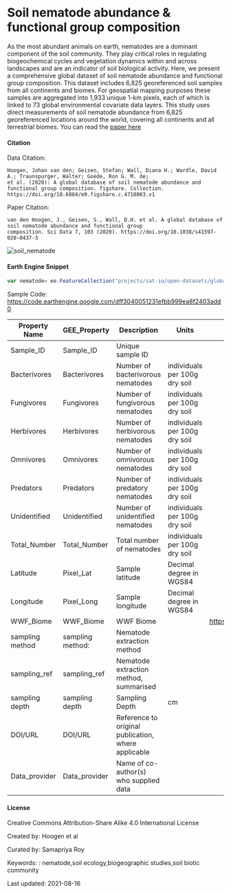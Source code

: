 # Soil nematode abundance & functional group composition

As the most abundant animals on earth, nematodes are a dominant component of the soil community. They play critical roles in regulating biogeochemical cycles and vegetation dynamics within and across landscapes and are an indicator of soil biological activity. Here, we present a comprehensive global dataset of soil nematode abundance and functional group composition. This dataset includes 6,825 georeferenced soil samples from all continents and biomes. For geospatial mapping purposes these samples are aggregated into 1,933 unique 1-km pixels, each of which is linked to 73 global environmental covariate data layers. This study uses direct measurements of soil nematode abundance from 6,825 georeferenced locations around the world, covering all continents and all terrestrial biomes. You can read the [paper here](https://www.nature.com/articles/s41597-020-0437-3)

#### Citation

Data Citation: 

```
Hoogen, Johan van den; Geisen, Stefan; Wall, Diana H.; Wardle, David A.; Traunspurger, Walter; Goede, Ron G. M. de;
et al. (2020): A global database of soil nematode abundance and functional group composition. figshare. Collection.
https://doi.org/10.6084/m9.figshare.c.4718003.v1
```

Paper Citation: 

```
van den Hoogen, J., Geisen, S., Wall, D.H. et al. A global database of soil nematode abundance and functional group
composition. Sci Data 7, 103 (2020). https://doi.org/10.1038/s41597-020-0437-3
```

![soil_nematode](https://user-images.githubusercontent.com/6677629/129513657-4ac209af-62d4-4fe3-bcff-c8143b7bb998.PNG)

#### Earth Engine Snippet

```js
var nematode= ee.FeatureCollection("projects/sat-io/open-datasets/global-nematode")
```

Sample Code: https://code.earthengine.google.com/dff3040051231efbb999ea8f2403add0

|Property Name  |GEE_Property    |Description                                        |Units                        |Source                              |
|---------------|----------------|---------------------------------------------------|-----------------------------|------------------------------------|
|Sample_ID      |﻿Sample_ID      |Unique sample ID                                   |                             |                                    |
|Bacterivores   |Bacterivores    |Number of bacterivorous nematodes                  |individuals per 100g dry soil|                                    |
|Fungivores     |Fungivores      |Number of fungivorous nematodes                    |individuals per 100g dry soil|                                    |
|Herbivores     |Herbivores      |Number of herbivorous nematodes                    |individuals per 100g dry soil|                                    |
|Omnivores      |Omnivores       |Number of omnivorous nematodes                     |individuals per 100g dry soil|                                    |
|Predators      |Predators       |Number of predatory nematodes                      |individuals per 100g dry soil|                                    |
|Unidentified   |Unidentified    |Number of unidentified nematodes                   |individuals per 100g dry soil|                                    |
|Total_Number   |Total_Number    |Total number of nematodes                          |individuals per 100g dry soil|                                    |
|Latitude       |Pixel_Lat       |Sample latitude                                    |Decimal degree in WGS84      |                                    |
|Longitude      |Pixel_Long      |Sample longitude                                   |Decimal degree in WGS84      |                                    |
|WWF_Biome      |WWF_Biome       |WWF Biome                                          |                             |https://www.worldwildlife.org/biomes|
|sampling method|sampling method:|Nematode extraction method                         |                             |                                    |
|sampling_ref   |sampling_ref    |Nematode extraction method, summarised             |                             |                                    |
|sampling depth |sampling depth  |Sampling Depth                                     |cm                           |                                    |
|DOI/URL        |DOI/URL         |Reference to original publication, where applicable|                             |                                    |
|Data_provider  |Data_provider   |Name of co-author(s) who supplied data             |                             |                                    |

#### License

Creative Commons Attribution-Share Alike 4.0 International License

Created by: Hoogen et al

Curated by: Samapriya Roy

Keywords: : nematode,soil ecology,biogeographic studies,soil biotic community

Last updated: 2021-08-16
